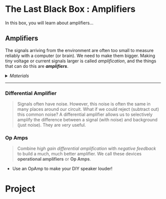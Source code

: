 # The Last Black Box : Amplifiers
In this box, you will learn about amplifiers...

## Amplifiers
The signals arriving from the environment are often too small to measure reliably with a computer (or brain). We need to make them bigger. Making tiny voltage or current signals larger is called *amplification*, and the things that can do this are ***amplifiers***.

<details><summary><i>Materials</i></summary><p>

Name|Description| # |Package|Data|Link|
:-------|:----------|:-----:|:-:|:--:|:--:|
LM741|OpAmp|1|Active Electronics|[-D-](/boxes/amplifiers/_resources/datasheets/LM741.pdf)|[-L-](https://uk.farnell.com/texas-instruments/lm741cn-nopb/op-amp-single-pdip-8-0-to-70deg/dp/3117118)
LM386|Audio-Amp|2|Active Electronics|[-D-](/boxes/amplifiers/_resources/datasheets/LM386.pdf)|[-L-](https://uk.farnell.com/texas-instruments/lm386n-4-nopb/audio-power-amplifier-class-ab/dp/3116866)

</p></details><hr>

### Differential Amplifier
> Signals often have noise. However, this noise is often the same in many places around our circuit. What if we could reject (subtract out) this common noise? A differential amplifier allows us to selectively amplify the difference between a signal (with noise) and background (just noise). They are *very* useful.


### Op Amps
> Combine *high gain differential amplification* with *negative feedback* to build a much, much better amplifier. We call these devices **operational amplifiers** or **Op Amps**.

- Use an OpAmp to make your DIY speaker louder!

# Project
